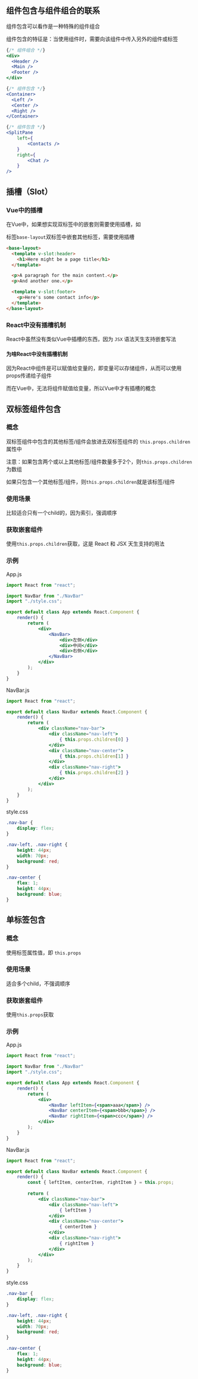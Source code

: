 ## 组件包含与组件组合的联系

组件包含可以看作是一种特殊的组件组合

组件包含的特征是：当使用组件时，需要向该组件中传入另外的组件或标签

```jsx
{/* 组件组合 */}
<div>
  <Header />
  <Main />
  <Footer />
</div>

{/* 组件包含 */}
<Container>
  <Left />
  <Center />
  <Right />
</Container>

{/* 组件包含 */}
<SplitPane 
	left={
        <Contacts />
    }
    right={
        <Chat />
    }
/>
```



## 插槽（Slot）

### Vue中的插槽

在Vue中，如果想实现双标签中的嵌套则需要使用插槽，如

标签`base-layout`双标签中嵌套其他标签，需要使用插槽

```html
<base-layout>
  <template v-slot:header>
    <h1>Here might be a page title</h1>
  </template>

  <p>A paragraph for the main content.</p>
  <p>And another one.</p>

  <template v-slot:footer>
    <p>Here's some contact info</p>
  </template>
</base-layout>
```

### React中没有插槽机制

React中虽然没有类似Vue中插槽的东西，因为 `JSX` 语法天生支持嵌套写法

#### 为啥React中没有插槽机制

因为React中组件是可以赋值给变量的，即变量可以存储组件，从而可以使用props传递给子组件

而在Vue中，无法将组件赋值给变量，所以Vue中才有插槽的概念



## 双标签组件包含

### 概念

双标签组件中包含的其他标签/组件会放进去双标签组件的 `this.props.children` 属性中

注意：如果包含两个或以上其他标签/组件数量多于2个，则`this.props.children`为数组

如果只包含一个其他标签/组件，则`this.props.children`就是该标签/组件

### 使用场景

比较适合只有一个child的，因为索引，强调顺序

### 获取嵌套组件

使用`this.props.children`获取，这是 React 和 JSX 天生支持的用法

### 示例

App.js

```jsx
import React from "react";

import NavBar from "./NavBar"
import "./style.css";

export default class App extends React.Component {
    render() {
        return (
        	<div>
            	<NavBar>
                	<div>左侧</div>
                    <div>中间</div>
                    <div>右侧</div>
                </NavBar>
            </div>
        );
    }
}
```

NavBar.js

```jsx
import React from "react";

export default class NavBar extends React.Component {
    render() {
        return (
        	<div className="nav-bar">
            	<div className="nav-left">
                	{ this.props.children[0] }
                </div>
                <div className="nav-center">
                	{ this.props.children[1] }
                </div>
                <div className="nav-right">
                	{ this.props.children[2] }
                </div>
            </div>
        );
    }
}
```

style.css

```css
.nav-bar {
    display: flex;
}

.nav-left, .nav-right {
    height: 44px;
    width: 70px;
    background: red;
}

.nav-center {
    flex: 1;
    height: 44px;
    background: blue;
}
```



## 单标签包含

### 概念

使用标签属性值，即 `this.props` 

### 使用场景

适合多个child，不强调顺序

### 获取嵌套组件

使用`this.props`获取

### 示例

App.js

```jsx
import React from "react";

import NavBar from "./NavBar"
import "./style.css";

export default class App extends React.Component {
    render() {
        return (
        	<div>
            	<NavBar leftItem={<span>aaa</span>} />
                <NavBar centerItem={<span>bbb</span>} />
                <NavBar rightItem={<span>ccc</span>} />
            </div>
        );
    }
}
```

NavBar.js

```jsx
import React from "react";

export default class NavBar extends React.Component {
    render() {
        const { leftItem, centerItem, rightItem } = this.props;
        
        return (
        	<div className="nav-bar">
            	<div className="nav-left">
                	{ leftItem }
                </div>
                <div className="nav-center">
                	{ centerItem }
                </div>
                <div className="nav-right">
                	{ rightItem }
                </div>
            </div>
        );
    }
}
```

style.css

```css
.nav-bar {
    display: flex;
}

.nav-left, .nav-right {
    height: 44px;
    width: 70px;
    background: red;
}

.nav-center {
    flex: 1;
    height: 44px;
    background: blue;
}
```

